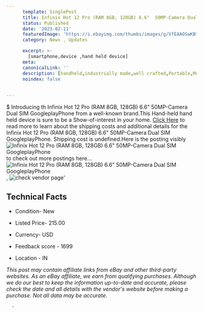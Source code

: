```yaml
---
      template: SinglePost
      title: Infinix Hot 12 Pro (RAM 8GB, 128GB) 6.6"  50MP-Camera Dual SIM GoogleplayPhone
      status: Published
      date: '2023-02-11'
      featuredImage: 'https://i.ebayimg.com/thumbs/images/g/VfEAAOSwKBti6QQb/s-l225.jpg'
      category: News , Updates

      excerpt: >-
        [smartphone,device ,hand held device]
      meta:
      canonicalLink: ''
      description: [handheld,industrially made,well crafted,Portable,Mobile,Compact,Convenient,Lightweight,Maneuverable,Man-portable,Miniature,Carriable,Hand-held,Light,Holdable,Transportable,Mobile device,Pocket-sized,On-the-go,Wireless,Cordless,Compact size,Convenient size, smartphone,device ,hand held device]
      noindex: false
      

---
```

$
      Introducing th Infinix Hot 12 Pro (RAM 8GB, 128GB) 6.6"  50MP-Camera Dual SIM GoogleplayPhone from a well-known brand.This Hand-held hand held device is sure to be a Show-of-interest in your home. [Click Here](https://www.ebay.com/itm/185522211048?hash=item2b31fc48e8%3Ag%3AVfEAAOSwKBti6QQb&mkevt=1&mkcid=1&mkrid=711-53200-19255-0&campid=%253CePNCampaignId%253E&customid=%253CreferenceId%253E&toolid=10049) to read more to learn about the shipping costs and additional details for the Infinix Hot 12 Pro (RAM 8GB, 128GB) 6.6"  50MP-Camera Dual SIM GoogleplayPhone. Shipping cost is undefined.Here is the posting visibly ![Infinix Hot 12 Pro (RAM 8GB, 128GB) 6.6"  50MP-Camera Dual SIM GoogleplayPhone](https://i.ebayimg.com/thumbs/images/g/VfEAAOSwKBti6QQb/s-l225.jpg) to check out more postings here... ![Infinix Hot 12 Pro (RAM 8GB, 128GB) 6.6"  50MP-Camera Dual SIM GoogleplayPhone](https://i.ebayimg.com/images/g/VfEAAOSwKBti6QQb/s-l960.jpg), ![check vendor page](https://origin-galleryplus.ebayimg.com/ws/web/185522211048_2_0_1/225x225.jpg,https://origin-galleryplus.ebayimg.com/ws/web/185522211048_3_0_1/225x225.jpg,https://origin-galleryplus.ebayimg.com/ws/web/185522211048_4_0_1/225x225.jpg,https://origin-galleryplus.ebayimg.com/ws/web/185522211048_5_0_1/225x225.jpg,https://origin-galleryplus.ebayimg.com/ws/web/185522211048_6_0_1/225x225.jpg,https://origin-galleryplus.ebayimg.com/ws/web/185522211048_7_0_1/225x225.jpg,https://origin-galleryplus.ebayimg.com/ws/web/185522211048_8_0_1/225x225.jpg,https://origin-galleryplus.ebayimg.com/ws/web/185522211048_9_0_1/225x225.jpg,https://origin-galleryplus.ebayimg.com/ws/web/185522211048_10_0_1/225x225.jpg)'

      

 ## Technical Facts 



     
      

 - Condition- New 


      

 - Listed Price- 215.00 


      

 - Currency- USD 


      

 - Feedback score - 1699 


      

 - Location - IN 


      
      

 *_This post may contain affiliate links from eBay and other third-party websites. As an eBay affiliate, we earn from qualifying purchases. Although we do our best to keep the information up-to-date and accurate, please check the date and all details with the vendor's website before making a purchase. Not all data may be accurate._*




      -
